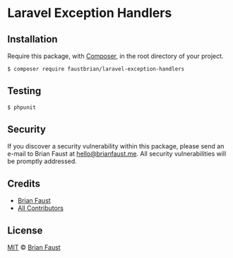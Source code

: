 # Laravel Exception Handlers

## Installation

Require this package, with [Composer](https://getcomposer.org/), in the root directory of your project.

``` bash
$ composer require faustbrian/laravel-exception-handlers
```

## Testing

``` bash
$ phpunit
```

## Security

If you discover a security vulnerability within this package, please send an e-mail to Brian Faust at hello@brianfaust.me. All security vulnerabilities will be promptly addressed.

## Credits

- [Brian Faust](https://github.com/faustbrian)
- [All Contributors](../../contributors)

## License

[MIT](LICENSE) © [Brian Faust](https://brianfaust.me)
